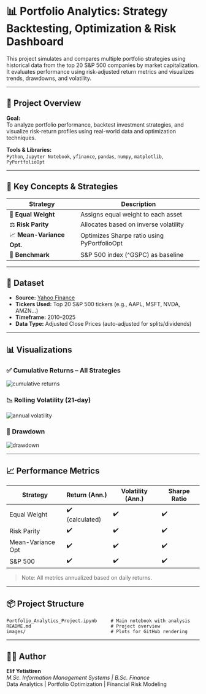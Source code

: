 # 📊 Portfolio Analytics: Strategy Backtesting, Optimization & Risk Dashboard

This project simulates and compares multiple portfolio strategies using historical data from the top 20 S&P 500 companies by market capitalization. It evaluates performance using risk-adjusted return metrics and visualizes trends, drawdowns, and volatility.

---

## 🚀 Project Overview

**Goal:**  
To analyze portfolio performance, backtest investment strategies, and visualize risk-return profiles using real-world data and optimization techniques.

**Tools & Libraries:**  
`Python`, `Jupyter Notebook`, `yfinance`, `pandas`, `numpy`, `matplotlib`, `PyPortfolioOpt`

---

## 🧠 Key Concepts & Strategies

| Strategy             | Description |
|----------------------|-------------|
| 🎯 **Equal Weight**      | Assigns equal weight to each asset |
| ⚖️ **Risk Parity**        | Allocates based on inverse volatility |
| 📈 **Mean-Variance Opt.**| Optimizes Sharpe ratio using PyPortfolioOpt |
| 🧾 **Benchmark**          | S&P 500 index (^GSPC) as baseline |

---

## 📁 Dataset

- **Source:** [Yahoo Finance](https://finance.yahoo.com/)
- **Tickers Used:** Top 20 S&P 500 tickers (e.g., AAPL, MSFT, NVDA, AMZN...)
- **Timeframe:** 2010–2025
- **Data Type:** Adjusted Close Prices (auto-adjusted for splits/dividends)

---

## 📊 Visualizations

### ✅ Cumulative Returns – All Strategies

![cumulative returns](https://github.com/user-attachments/assets/8faf8f59-1aa4-4e93-9947-8570c117c5f5)

### 📉 Rolling Volatility (21-day)
![annual volatility](https://github.com/user-attachments/assets/2d0a7b5c-ce7c-4156-9a3f-fb3b526552c9)


### 🔻 Drawdown
![drawdown](https://github.com/user-attachments/assets/e6dd4980-f201-4fa3-8dd5-754b883b4193)


---

## 📈 Performance Metrics

| Strategy         | Return (Ann.) | Volatility (Ann.) | Sharpe Ratio |
|------------------|---------------|--------------------|--------------|
| Equal Weight     | ✔️ (calculated) | ✔️                  | ✔️            |
| Risk Parity      | ✔️              | ✔️                  | ✔️            |
| Mean-Variance Opt| ✔️              | ✔️                  | ✔️            |
| S&P 500          | ✔️              | ✔️                  | ✔️            |

> Note: All metrics annualized based on daily returns.

---

## 📦 Project Structure

```
Portfolio_Analytics_Project.ipynb     # Main notebook with analysis
README.md                             # Project overview
images/                               # Plots for GitHub rendering
```




---

## 🧑‍💻 Author

**Elif Yetistiren**  
_M.Sc. Information Management Systems | B.Sc. Finance_  
Data Analytics | Portfolio Optimization | Financial Risk Modeling
